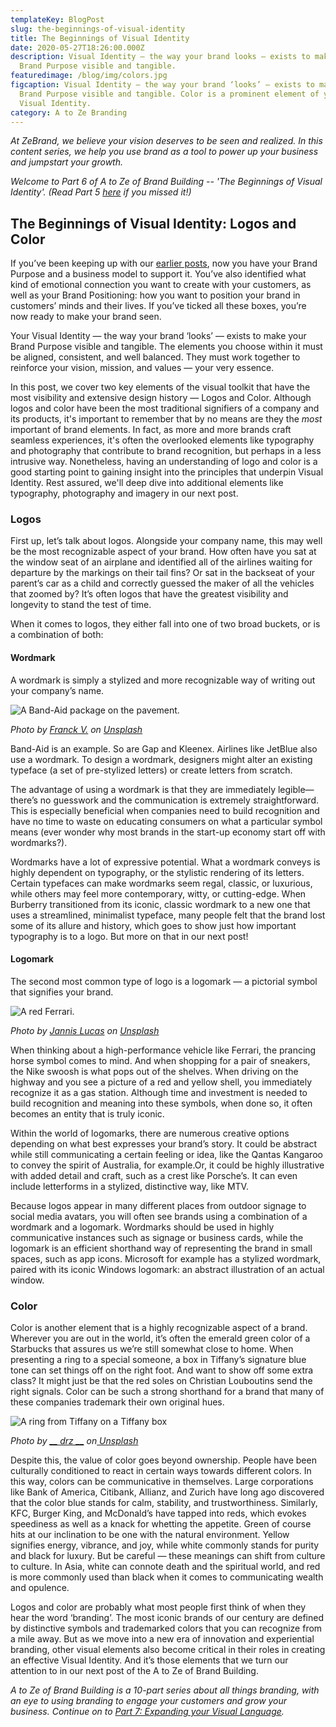 ```yaml
---
templateKey: BlogPost
slug: the-beginnings-of-visual-identity
title: The Beginnings of Visual Identity
date: 2020-05-27T18:26:00.000Z
description: Visual Identity — the way your brand looks ⁠— exists to make your
  Brand Purpose visible and tangible.
featuredimage: /blog/img/colors.jpg
figcaption: Visual Identity — the way your brand ‘looks’ ⁠— exists to make your
  Brand Purpose visible and tangible. Color is a prominent element of your
  Visual Identity.
category: A to Ze Branding
---
```

*At ZeBrand, we believe your vision deserves to be seen and realized. In this content series, we help you use brand as a tool to power up your business and jumpstart your growth.*

*Welcome to Part 6 of A to Ze of Brand Building -- 'The Beginnings of Visual Identity'. (Read Part 5 [here](https://zebranding.com/blog/part-5-brand-positioning-for-customer-connection) if you missed it!)*

## The Beginnings of Visual Identity: Logos and Color

If you’ve been keeping up with our [earlier posts](https://zebranding.com/blog/a_to_ze_branding), now you have your Brand Purpose and a business model to support it. You’ve also identified what kind of emotional connection you want to create with your customers, as well as your Brand Positioning⁠: how you want to position your brand in customers’ minds and their lives. If you’ve ticked all these boxes, you’re now ready to make your brand seen.

Your Visual Identity — the way your brand ‘looks’ — exists to make your Brand Purpose visible and tangible. The elements you choose within it must be aligned, consistent, and well balanced. They must work together to reinforce your vision, mission, and values — your very essence.

In this post, we cover two key elements of the visual toolkit that have the most visibility and extensive design history — Logos and Color. Although logos and color have been the most traditional signifiers of a company and its products, it's important to remember that by no means are they the *most* important of brand elements. In fact, as more and more brands craft seamless experiences, it's often the overlooked elements like typography and photography that contribute to brand recognition, but perhaps in a less intrusive way. Nonetheless, having an understanding of logo and color is a good starting point to gaining insight into the principles that underpin Visual Identity. Rest assured, we'll deep dive into additional elements like typography, photography and imagery in our next post.

### Logos

First up, let’s talk about logos. Alongside your company name, this may well be the most recognizable aspect of your brand. How often have you sat at the window seat of an airplane and identified all of the airlines waiting for departure by the markings on their tail fins? Or sat in the backseat of your parent’s car as a child and correctly guessed the maker of all the vehicles that zoomed by? It’s often logos that have the greatest visibility and longevity to stand the test of time.

When it comes to logos, they either fall into one of two broad buckets, or is a combination of both:

#### Wordmark

A wordmark is simply a stylized and more recognizable way of writing out your company’s name.

![A Band-Aid package on the pavement.](/blog/img/franck-v-lqt2rukggj0-unsplash.jpg "The advantage of using a wordmark is that they are immediately legible—there’s no guesswork and the communication is extremely straightforward.")

*Photo by [Franck V.](https://unsplash.com/@franckinjapan?utm_source=unsplash&utm_medium=referral&utm_content=creditCopyText) on [Unsplash](https://unsplash.com/?utm_source=unsplash&utm_medium=referral&utm_content=creditCopyText)*

Band-Aid is an example. So are Gap and Kleenex. Airlines like JetBlue also use a wordmark. To design a wordmark, designers might alter an existing typeface (a set of pre-stylized letters) or create letters from scratch.

The advantage of using a wordmark is that they are immediately legible—there’s no guesswork and the communication is extremely straightforward. This is especially beneficial when companies need to build recognition and have no time to waste on educating consumers on what a particular symbol means (ever wonder why most brands in the start-up economy start off with wordmarks?).

Wordmarks have a lot of expressive potential. What a wordmark conveys is highly dependent on typography, or the stylistic rendering of its letters. Certain typefaces can make wordmarks seem regal, classic, or luxurious, while others may feel more contemporary, witty, or cutting-edge. When Burberry transitioned from its iconic, classic wordmark to a new one that uses a streamlined, minimalist typeface, many people felt that the brand lost some of its allure and history, which goes to show just how important typography is to a logo. But more on that in our next post!

#### Logomark

The second most common type of logo is a logomark — a pictorial symbol that signifies your brand.

![A red Ferrari.](/blog/img/jannis-lucas-jbmnhftlcry-unsplash.jpg "When thinking about a high-performance vehicle like Ferrari, the prancing horse symbol comes to mind.")

*Photo by [Jannis Lucas](https://unsplash.com/@jannis_lucas?utm_source=unsplash&utm_medium=referral&utm_content=creditCopyText) on [Unsplash](https://unsplash.com/?utm_source=unsplash&utm_medium=referral&utm_content=creditCopyText)*

When thinking about a high-performance vehicle like Ferrari, the prancing horse symbol comes to mind. And when shopping for a pair of sneakers, the Nike swoosh is what pops out of the shelves. When driving on the highway and you see a picture of a red and yellow shell, you immediately recognize it as a gas station. Although time and investment is needed to build recognition and meaning into these symbols, when done so, it often becomes an entity that is truly iconic.

Within the world of logomarks, there are numerous creative options depending on what best expresses your brand’s story. It could be abstract while still communicating a certain feeling or idea, like the Qantas Kangaroo to convey the spirit of Australia, for example.Or, it could be highly illustrative with added detail and craft, such as a crest like Porsche’s. It can even include letterforms in a stylized, distinctive way, like MTV.

Because logos appear in many different places from outdoor signage to social media avatars, you will often see brands using a combination of a wordmark and a logomark. Wordmarks should be used in highly communicative instances such as signage or business cards, while the logomark is an efficient shorthand way of representing the brand in small spaces, such as app icons. Microsoft for example has a stylized wordmark, paired with its iconic Windows logomark: an abstract illustration of an actual window.

### Color

Color is another element that is a highly recognizable aspect of a brand. Wherever you are out in the world, it’s often the emerald green color of a Starbucks that assures us we’re still somewhat close to home. When presenting a ring to a special someone, a box in Tiffany’s signature blue tone can set things off on the right foot. And want to show off some extra class? It might just be that the red soles on Christian Louboutins send the right signals. Color can be such a strong shorthand for a brand that many of these companies trademark their own original hues.

![A ring from Tiffany on a Tiffany box](/blog/img/__-drz-__-dpazr8hpsqs-unsplash.jpg "When presenting a ring to a special someone, a box in Tiffany’s signature blue tone can set things off on the right foot.")

*Photo by [\_\_ drz \_\_](https://unsplash.com/@__drz__?utm_source=unsplash&utm_medium=referral&utm_content=creditCopyText) on[ Unsplash](https://unsplash.com/?utm_source=unsplash&utm_medium=referral&utm_content=creditCopyText)*

Despite this, the value of color goes beyond ownership. People have been culturally conditioned to react in certain ways towards different colors. In this way, colors can be communicative in themselves. Large corporations like Bank of America, Citibank, Allianz, and Zurich have long ago discovered that the color blue stands for calm, stability, and trustworthiness. Similarly, KFC, Burger King, and McDonald’s have tapped into reds, which evokes speediness as well as a knack for whetting the appetite. Green of course hits at our inclination to be one with the natural environment. Yellow signifies energy, vibrance, and joy, while white commonly stands for purity and black for luxury. But be careful — these meanings can shift from culture to culture. In Asia, white can connote death and the spiritual world, and red is more commonly used than black when it comes to communicating wealth and opulence.

Logos and color are probably what most people first think of when they hear the word ‘branding’. The most iconic brands of our century are defined by distinctive symbols and trademarked colors that you can recognize from a mile away. But as we move into a new era of innovation and experiential branding, other visual elements also become critical in their roles in creating an effective Visual Identity. And it’s those elements that we turn our attention to in our next post of the A to Ze of Brand Building.

*A to Ze of Brand Building is a 10-part series about all things branding, with an eye to using branding to engage your customers and grow your business. Continue on to [Part 7: Expanding your Visual Language](https://zebranding.com/blog/part-7-expanding-your-visual-language).*